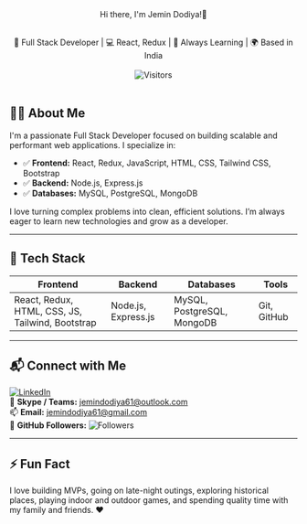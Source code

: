 <div align="center">
Hi there, I'm Jemin Dodiya!👋<br><br>

🚀 Full Stack Developer | 💻 React, Redux | 🧠 Always Learning | 🌍 Based in India  <br><br>
![Visitors](https://komarev.com/ghpvc/?username=jemin16&label=Profile%20views&color=0e75b6&style=flat)<br><br>
</div>

## 👨‍💻 About Me

I'm a passionate Full Stack Developer focused on building scalable and performant web applications. I specialize in:

- ✅ **Frontend:** React, Redux, JavaScript, HTML, CSS, Tailwind CSS, Bootstrap  
- ✅ **Backend:** Node.js, Express.js  
- ✅ **Databases:** MySQL, PostgreSQL, MongoDB  

I love turning complex problems into clean, efficient solutions. I’m always eager to learn new technologies and grow as a developer.

---

## 🧰 Tech Stack

| Frontend                      | Backend            | Databases                  | Tools        |
|------------------------------|--------------------|----------------------------|--------------|
| React, Redux, HTML, CSS, JS, Tailwind, Bootstrap | Node.js, Express.js | MySQL, PostgreSQL, MongoDB | Git, GitHub   |

---

## 📬 Connect with Me

[![LinkedIn](https://img.shields.io/badge/-LinkedIn-blue?style=flat&logo=linkedin&link=https://linkedin.com/in/jemin-dodiya)](https://linkedin.com/in/jemin-dodiya)  
💬 **Skype / Teams:** jemindodiya61@outlook.com  
📫 **Email:** jemindodiya61@gmail.com  
👥 **GitHub Followers:** ![Followers](https://img.shields.io/github/followers/jemin16?label=Follow&style=social)

---

## ⚡ Fun Fact

I love building MVPs, going on late-night outings, exploring historical places, playing indoor and outdoor games, and spending quality time with my family and friends. ❤️
